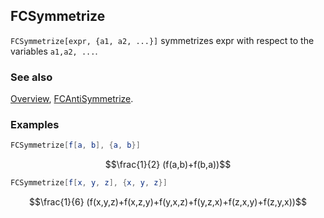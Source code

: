 ## FCSymmetrize

`FCSymmetrize[expr, {a1, a2, ...}]` symmetrizes expr with respect to the variables `a1,a2, ...`.

### See also

[Overview](Extra/FeynCalc.md), [FCAntiSymmetrize](FCAntiSymmetrize.md).

### Examples

```mathematica
FCSymmetrize[f[a, b], {a, b}]
```

$$\frac{1}{2} (f(a,b)+f(b,a))$$

```mathematica
FCSymmetrize[f[x, y, z], {x, y, z}]
```

$$\frac{1}{6} (f(x,y,z)+f(x,z,y)+f(y,x,z)+f(y,z,x)+f(z,x,y)+f(z,y,x))$$
